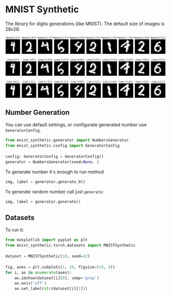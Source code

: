 # MNIST Synthetic

The library for digits generations (like MNIST). The default size of images is 28x28.

![generated_rotate_numbers.png](https://raw.githubusercontent.com/IvanHod/MNIST_synthetic/refs/heads/master/assets/generated_rotate_numbers.png)

## Number Generation

You can use default settings, or configurate generated number use `GeneratorConfig`.
```python
from mnist_synthetic.generator import NumbersGenerator
from mnist_synthetic.config import GeneratorConfig

config: GeneratorConfig = GeneratorConfig()
generator = NumbersGenerator(seed=None, )
```

To generate number it's enough to run method
```python
img, label = generator.generate_0()
```

To generate random number call just `generate`:
```python
img, label = generator.generate()
```

## Datasets

To run it:
```python
from matplotlib import pyplot as plt
from mnist_synthetic.torch.datasets import MNISTSynthetic

dataset = MNISTSynthetic(10, seed=42)

fig, axes = plt.subplots(1, 10, figsize=(10, 4))
for i, ax in enumerate(axes):
    ax.imshow(dataset[i][0], cmap='gray')
    ax.axis('off')
    ax.set_label(str(dataset[i][1]))
```

